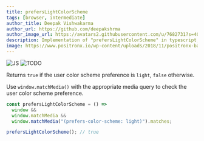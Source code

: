 ```yaml
---
title: prefersLightColorScheme
tags: [browser, intermediate]
author_title: Deepak Vishwakarma
author_url: https://github.com/deepakshrma
author_image_url: https://avatars2.githubusercontent.com/u/7682731?s=400
description: Implementation of "prefersLightColorScheme" in typescript, javascript and deno.
image: https://www.positronx.io/wp-content/uploads/2018/11/positronx-banner-1152-1.jpg
---
```


![JS](https://img.shields.io/badge/supports-javascript-yellow.svg?style=flat-square)
![TODO](https://img.shields.io/badge///TODO-blue.svg?style=flat-square)

Returns `true` if the user color scheme preference is `light`, `false` otherwise.

Use `window.matchMedia()` with the appropriate media query to check the user color scheme preference.

```js
const prefersLightColorScheme = () =>
  window &&
  window.matchMedia &&
  window.matchMedia("(prefers-color-scheme: light)").matches;
```

```js
prefersLightColorScheme(); // true
```

